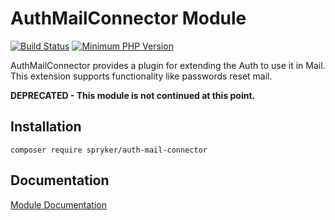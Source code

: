 # AuthMailConnector Module
[![Build Status](https://travis-ci.org/spryker/auth-mail-connector.svg)](https://travis-ci.org/spryker/auth-mail-connector)
[![Minimum PHP Version](https://img.shields.io/badge/php-%3E%3D%207.3-8892BF.svg)](https://php.net/)

AuthMailConnector provides a plugin for extending the Auth to use it in Mail. This extension supports functionality like passwords reset mail.

**DEPRECATED - This module is not continued at this point.**

## Installation

```
composer require spryker/auth-mail-connector
```

## Documentation

[Module Documentation](https://academy.spryker.com/developing_with_spryker/module_guide/modules.html)

